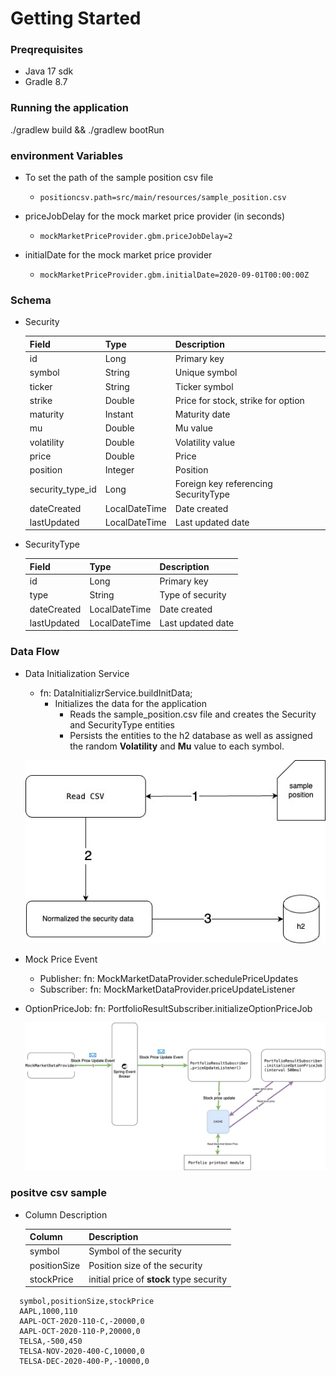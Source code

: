 # Getting Started

### Preqrequisites
- Java 17 sdk
- Gradle 8.7

### Running the application
./gradlew build && ./gradlew bootRun

### environment Variables
- To set the path of the sample position csv file
  - `positioncsv.path=src/main/resources/sample_position.csv`

- priceJobDelay for the mock market price provider (in seconds)
  - `mockMarketPriceProvider.gbm.priceJobDelay=2`

- initialDate for the mock market price provider
  - `mockMarketPriceProvider.gbm.initialDate=2020-09-01T00:00:00Z`

### Schema
- Security

  | Field             | Type          | Description                    |
  |-------------------|---------------|--------------------------------|
  | id                | Long          | Primary key                    |
  | symbol            | String        | Unique symbol                  |
  | ticker            | String        | Ticker symbol                  |
  | strike            | Double        | Price for stock, strike for option |
  | maturity          | Instant       | Maturity date                  |
  | mu                | Double        | Mu value                       |
  | volatility        | Double        | Volatility value               |
  | price             | Double        | Price                          |
  | position          | Integer       | Position                       |
  | security_type_id  | Long          | Foreign key referencing SecurityType |
  | dateCreated       | LocalDateTime | Date created                   |
  | lastUpdated       | LocalDateTime | Last updated date              |

- SecurityType
  
  | Field        | Type          | Description        |
  |--------------|---------------|--------------------|
  | id           | Long          | Primary key        |
  | type         | String        | Type of security   |
  | dateCreated  | LocalDateTime | Date created       |
  | lastUpdated  | LocalDateTime | Last updated date  |


### Data Flow
- Data Initialization Service
  - fn: DataInitializrService.buildInitData;
      - Initializes the data for the application
        - Reads the sample_position.csv file and creates the Security and SecurityType entities
        - Persists the entities to the h2 database as well as assigned the random **Volatility** and **Mu** value to each symbol.

  ![Data_init.jpg](Data_init.jpg)
  
- Mock Price Event
  - Publisher:  fn: MockMarketDataProvider.schedulePriceUpdates
  - Subscriber:  fn: MockMarketDataProvider.priceUpdateListener
- OptionPriceJob: fn: PortfolioResultSubscriber.initializeOptionPriceJob

  ![portfolio-Page-2.jpg](portfolio-Page-2.jpg)

### positve csv sample 
  - Column Description

    | Column      | Description                        |
    |:------------|:-----------------------------------|
    | symbol      | Symbol of the security             |
    | positionSize | Position size of the security      |
    | stockPrice  | initial price of **stock** type security|

```csv
  symbol,positionSize,stockPrice
  AAPL,1000,110
  AAPL-OCT-2020-110-C,-20000,0
  AAPL-OCT-2020-110-P,20000,0
  TELSA,-500,450
  TELSA-NOV-2020-400-C,10000,0
  TELSA-DEC-2020-400-P,-10000,0
```  